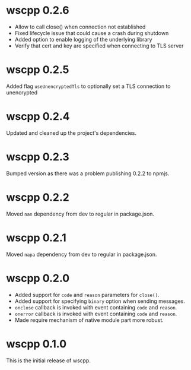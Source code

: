 # wscpp 0.2.6

* Allow to call close() when connection not established
* Fixed lifecycle issue that could cause a crash during shutdown
* Added option to enable logging of the underlying library
* Verify that cert and key are specified when connecting to TLS server

# wscpp 0.2.5

Added flag `useUnencryptedTls` to optionally set a TLS connection to unencrypted

# wscpp 0.2.4

Updated and cleaned up the project's dependencies.

# wscpp 0.2.3

Bumped version as there was a problem publishing 0.2.2 to npmjs.

# wscpp 0.2.2

Moved `nan` dependency from dev to regular in package.json.

# wscpp 0.2.1

Moved `napa` dependency from dev to regular in package.json.

# wscpp 0.2.0

* Added support for `code` and `reason` parameters for `close()`.
* Added support for specifying `binary` option when sending messages.
* `onclose` callback is invoked with event containing `code` and `reason`.
* `onerror` callback is invoked with event containing `code` and `reason`.
* Made require mechanism of native module part more robust.

# wscpp 0.1.0

This is the initial release of wscpp.
